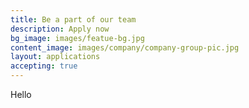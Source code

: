 ```yaml
---
title: Be a part of our team
description: Apply now
bg_image: images/featue-bg.jpg
content_image: images/company/company-group-pic.jpg
layout: applications
accepting: true
---
```


Hello